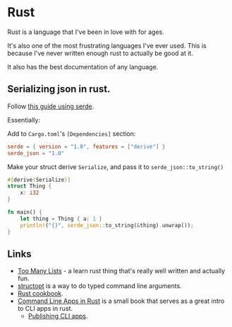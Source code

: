 # Rust

Rust is a language that I've been in love with for ages.

It's also one of the most frustrating languages I've ever used. This is because I've never written enough rust to actually be good at it.

It also has the best documentation of any language.

## Serializing json in rust.

Follow [this guide using serde](https://serde.rs/derive.html).

Essentially:

Add to `Cargo.toml`'s `[Dependencies]` section:

```toml
serde = { version = "1.0", features = ["derive"] }
serde_json = "1.0"
```

Make your struct derive `Serialize`, and pass it to `serde_json::to_string()`

```rust
#[derive(Serialize)]
struct Thing {
    x: i32
}

fn main() {
    let thing = Thing { a: 1 }
    println!("{}", serde_json::to_string(&thing).unwrap());
}
```

## Links

- [Too Many Lists](https://rust-unofficial.github.io/too-many-lists/index.html) - a learn rust thing that's really well written and actually fun.
- [structopt](https://docs.rs/structopt/0.2.15/structopt/) is a way to do typed command line arguments.
- [Rust cookbook](https://rust-lang-nursery.github.io/rust-cookbook/about.html).
- [Command Line Apps in Rust](https://rust-lang-nursery.github.io/cli-wg/index.html) is a small book that serves as a great intro to CLI apps in rust.
  - [Publishing CLI apps](https://rust-lang-nursery.github.io/cli-wg/tutorial/packaging.html).
